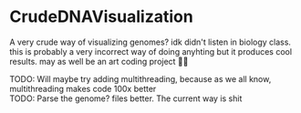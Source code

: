 # CrudeDNAVisualization
A very crude way of visualizing genomes? idk didn't listen in biology class. this is probably a very incorrect way of doing anyhting but it produces cool results. may as well be an art coding project 🤷‍♂️

TODO: Will maybe try adding multithreading, because as we all know, multithreading makes code 100x better
<br>
TODO: Parse the genome? files better. The current way is shit

